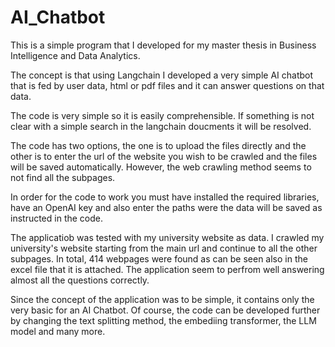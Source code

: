 # AI_Chatbot

This is a simple program that I developed for my master thesis in Business Intelligence and Data Analytics.

The concept is that using Langchain I developed a very simple AI chatbot that is fed by user data, html or pdf files and it can answer questions on that data.

The code is very simple so it is easily comprehensible. If something is not clear with a simple search in the langchain doucments it will be resolved.

The code has two options, the one is to upload the files directly and the other is to enter the url of the website you wish to be crawled and the files will be saved automatically. However, the web crawling method seems to not find all the subpages.

In order for the code to work you must have installed the required libraries, have an OpenAI key and also enter the paths were the data will be saved as instructed in the code.

The applicatiob was tested with my university website as data. I crawled my university's website starting from the main url and continue to all the other subpages. In total, 414 webpages were found as can be seen also in the excel file that it is attached.
The application seem to perfrom well answering almost all the questions correctly.

Since the concept of the application was to be simple, it contains only the very basic for an AI Chatbot. Of course, the code can be developed further by changing the text splitting method, the embediing transformer, the LLM model and many more.



